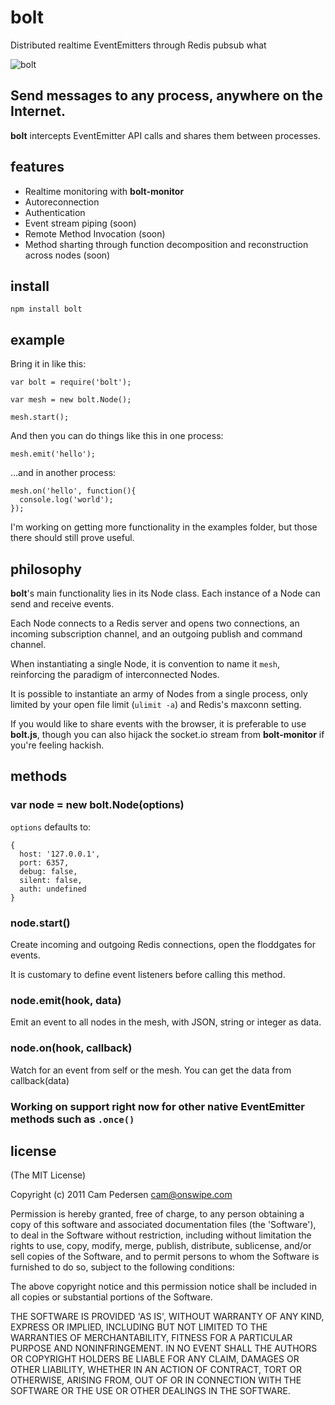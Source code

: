 # bolt

Distributed realtime EventEmitters through Redis pubsub what

![bolt](http://i.imgur.com/nMj8o.png)

## Send messages to any process, anywhere on the Internet.

**bolt** intercepts EventEmitter API calls and shares them between processes.

## features

  - Realtime monitoring with **bolt-monitor**
  - Autoreconnection
  - Authentication
  - Event stream piping (soon)
  - Remote Method Invocation (soon)
  - Method sharting through function decomposition and reconstruction across nodes (soon)

## install

    npm install bolt

## example

Bring it in like this:

    var bolt = require('bolt');

    var mesh = new bolt.Node();

    mesh.start();

And then you can do things like this in one process:

    mesh.emit('hello');

...and in another process:

    mesh.on('hello', function(){
      console.log('world');
    });

I'm working on getting more functionality in the examples folder, but those there should still prove useful.

## philosophy

**bolt**'s main functionality lies in its Node class. Each instance of a Node can send and receive events.

Each Node connects to a Redis server and opens two connections, an incoming subscription channel, and an outgoing publish and command channel.

When instantiating a single Node, it is convention to name it `mesh`, reinforcing the paradigm of interconnected Nodes.

It is possible to instantiate an army of Nodes from a single process, only limited by your open file limit (`ulimit -a`) and Redis's maxconn setting.

If you would like to share events with the browser, it is preferable to use **bolt.js**, though you can also hijack the socket.io stream from **bolt-monitor** if you're feeling hackish.

## methods

### var node = new bolt.Node(options)

`options` defaults to:

    {
      host: '127.0.0.1',
      port: 6357,
      debug: false,
      silent: false,
      auth: undefined
    }

### node.start()

Create incoming and outgoing Redis connections, open the floddgates for events.

It is customary to define event listeners before calling this method.

### node.emit(hook, data)

Emit an event to all nodes in the mesh, with JSON, string or integer as data.

### node.on(hook, callback)

Watch for an event from self or the mesh. You can get the data from callback(data)

### Working on support right now for other native EventEmitter methods such as `.once()`

## license

(The MIT License)

Copyright (c) 2011 Cam Pedersen <cam@onswipe.com>

Permission is hereby granted, free of charge, to any person obtaining a copy of this software and associated documentation files (the 'Software'), to deal in the Software without restriction, including without limitation the rights to use, copy, modify, merge, publish, distribute, sublicense, and/or sell copies of the Software, and to permit persons to whom the Software is furnished to do so, subject to the following conditions:

The above copyright notice and this permission notice shall be included in all copies or substantial portions of the Software.

THE SOFTWARE IS PROVIDED 'AS IS', WITHOUT WARRANTY OF ANY KIND, EXPRESS OR IMPLIED, INCLUDING BUT NOT LIMITED TO THE WARRANTIES OF MERCHANTABILITY, FITNESS FOR A PARTICULAR PURPOSE AND NONINFRINGEMENT. IN NO EVENT SHALL THE AUTHORS OR COPYRIGHT HOLDERS BE LIABLE FOR ANY CLAIM, DAMAGES OR OTHER LIABILITY, WHETHER IN AN ACTION OF CONTRACT, TORT OR OTHERWISE, ARISING FROM, OUT OF OR IN CONNECTION WITH THE SOFTWARE OR THE USE OR OTHER DEALINGS IN THE SOFTWARE.


